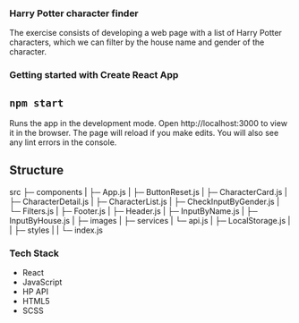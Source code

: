 
### Harry Potter character finder


The exercise consists of developing a web page with a list of Harry Potter characters, which we can filter by the house name and gender of the character. 


### Getting started with Create React App 

## `npm start`

Runs the app in the development mode.
Open http://localhost:3000 to view it in the browser. The page will reload if you make edits.
You will also see any lint errors in the console.

## Structure 

src
 ├─ components
 |  ├─ App.js
 |  ├─ ButtonReset.js
 |  ├─ CharacterCard.js
 |  ├─ CharacterDetail.js
 |  ├─ CharacterList.js
 |  ├─ CheckInputByGender.js
 |  └─ Filters.js
 |  ├─ Footer.js
 |  ├─ Header.js
 |  ├─ InputByName.js
 |  ├─ InputByHouse.js
 |
 ├─ images
 |
 ├─ services
 |  └─ api.js
 |  ├─ LocalStorage.js
 | 
 |
 ├─ styles
 | 
 |
 └─ index.js


### Tech Stack
- React
- JavaScript
- HP API
- HTML5
- SCSS
